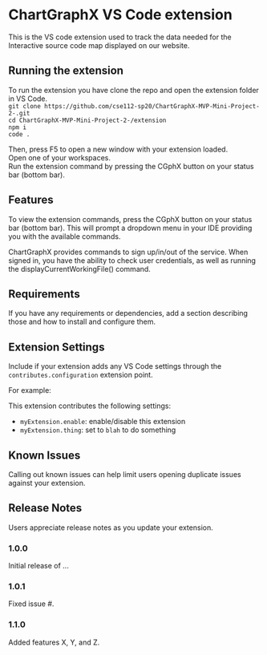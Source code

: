 # ChartGraphX VS Code extension

This is the VS code extension used to track the data needed for the Interactive source code map displayed on our website. 

## Running the extension

To run the extension you have clone the repo and open the extension folder in VS Code.    
``git clone https://github.com/cse112-sp20/ChartGraphX-MVP-Mini-Project-2-.git``   
``cd ChartGraphX-MVP-Mini-Project-2-/extension``   
``npm i``  
``code .``    

Then, press F5 to open a new window with your extension loaded.  
Open one of your workspaces.  
Run the extension command by pressing the CGphX button on your status bar (bottom bar). 

## Features

To view the extension commands, press the CGphX button on your status bar (bottom bar). This will prompt a dropdown menu in your IDE providing you with the available commands.  

ChartGraphX provides commands to sign up/in/out of the service. When signed in, you have the ability to check user credentials, as well as running the displayCurrentWorkingFile() command.

## Requirements

If you have any requirements or dependencies, add a section describing those and how to install and configure them.

## Extension Settings

Include if your extension adds any VS Code settings through the `contributes.configuration` extension point.

For example:

This extension contributes the following settings:

* `myExtension.enable`: enable/disable this extension
* `myExtension.thing`: set to `blah` to do something

## Known Issues

Calling out known issues can help limit users opening duplicate issues against your extension.

## Release Notes

Users appreciate release notes as you update your extension.

### 1.0.0

Initial release of ...

### 1.0.1

Fixed issue #.

### 1.1.0

Added features X, Y, and Z.
